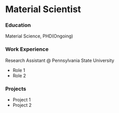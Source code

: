 # Material Scientist

### Education
Material Science, PHD(Ongoing)

### Work Experience
Research Assistant @ Pennsylvania State University
- Role 1
- Role 2

### Projects
- Project 1
- Project 2
